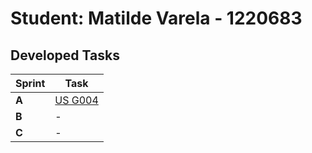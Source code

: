 # Student: Matilde Varela - 1220683

## Developed Tasks

| Sprint | Task                            |
|--------|---------------------------------|
| **A**  | [US G004](../us_g004/readme.md) |
| **B**  | -                               |
| **C**  | -                               |
